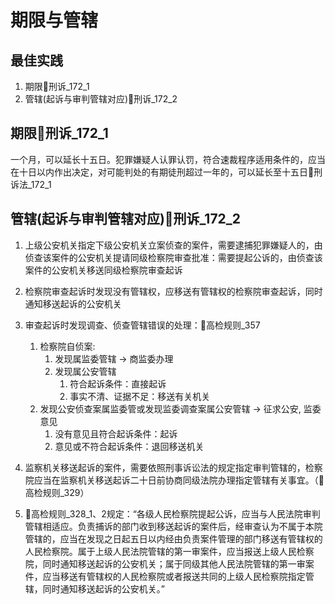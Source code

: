 
# 期限与管辖

## 最佳实践
1. 期限🚪刑诉_172_1
2. 管辖(起诉与审判管辖对应)🚪刑诉_172_2


## 期限🚪刑诉_172_1

一个月，可以延长十五日。犯罪嫌疑人认罪认罚，符合速裁程序适用条件的，应当在十日以内作出决定，对可能判处的有期徒刑超过一年的，可以延长至十五日🚪刑诉法_172_1


## 管辖(起诉与审判管辖对应)🚪刑诉_172_2



1. 上级公安机关指定下级公安机关立案侦查的案件，需要逮捕犯罪嫌疑人的，由侦查该案件的公安机关提请同级检察院审查批准：需要提起公诉的，由侦查该案件的公安机关移送同级检察院审查起诉
2. 检察院审查起诉时发现没有管辖权，应移送有管辖权的检察院审查起诉，同时通知移送起诉的公安机关
3. 审查起诉时发现调查、侦查管辖错误的处理：🚪高检规则_357
    1. 检察院自侦案:  
        1. 发现属监委管辖 -> 商监委办理
        2. 发现属公安管辖
            1. 符合起诉条件：直接起诉
            2. 事实不清、证据不足：移送有关机关
    2. 发现公安侦查案属监委管或发现监委调查案属公安管辖 -> 征求公安, 监委意见
        1. 没有意见且符合起诉条件：起诉
        2. 意见或不符合起诉条件：退回移送机关
4. 监察机关移送起诉的案件，需要依照刑事诉讼法的规定指定审判管辖的，检察院应当在监察机关移送起诉二十日前协商同级法院办理指定管辖有关事宜。（🚪高检规则_329）


5. 🚪高检规则_328_1、2规定：“各级人民检察院提起公诉，应当与人民法院审判管辖相适应。负责捕诉的部门收到移送起诉的案件后，经审查认为不属于本院管辖的，应当在发现之日起五日以内经由负责案件管理的部门移送有管辖权的人民检察院。属于上级人民法院管辖的第一审案件，应当报送上级人民检察院，同时通知移送起诉的公安机关；属于同级其他人民法院管辖的第一审案件，应当移送有管辖权的人民检察院或者报送共同的上级人民检察院指定管辖，同时通知移送起诉的公安机关。”